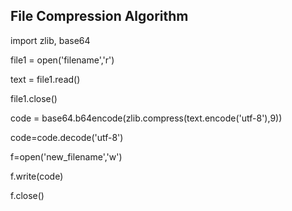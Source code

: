 File Compression Algorithm
----------------------
import zlib, base64

file1 = open('filename','r')

text = file1.read()

file1.close()


code = base64.b64encode(zlib.compress(text.encode('utf-8'),9))

code=code.decode('utf-8')


f=open('new_filename','w')

f.write(code)

f.close()
